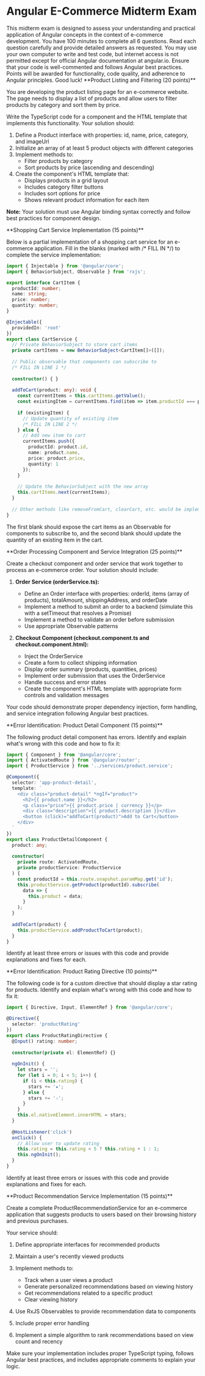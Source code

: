 # Angular E-Commerce Midterm Exam

<exam>
<instructions>
This midterm exam is designed to assess your understanding and practical application of Angular concepts in the context of e-commerce development. You have 100 minutes to complete all 6 questions. Read each question carefully and provide detailed answers as requested. You may use your own computer to write and test code, but internet access is not permitted except for official Angular documentation at angular.io. Ensure that your code is well-commented and follows Angular best practices. Points will be awarded for functionality, code quality, and adherence to Angular principles. Good luck!
</instructions>

<question1>
**Product Listing and Filtering (20 points)**

You are developing the product listing page for an e-commerce website. The page needs to display a list of products and allow users to filter products by category and sort them by price.

Write the TypeScript code for a component and the HTML template that implements this functionality. Your solution should:

1. Define a Product interface with properties: id, name, price, category, and imageUrl
2. Initialize an array of at least 5 product objects with different categories
3. Implement methods to:
   - Filter products by category
   - Sort products by price (ascending and descending)
4. Create the component's HTML template that:
   - Displays products in a grid layout
   - Includes category filter buttons
   - Includes sort options for price
   - Shows relevant product information for each item

**Note:** Your solution must use Angular binding syntax correctly and follow best practices for component design.
</question1>

<question2>
**Shopping Cart Service Implementation (15 points)**

Below is a partial implementation of a shopping cart service for an e-commerce application. Fill in the blanks (marked with /* FILL IN */) to complete the service implementation:

```typescript
import { Injectable } from '@angular/core';
import { BehaviorSubject, Observable } from 'rxjs';

export interface CartItem {
  productId: number;
  name: string;
  price: number;
  quantity: number;
}

@Injectable({
  providedIn: 'root'
})
export class CartService {
  // Private BehaviorSubject to store cart items
  private cartItems = new BehaviorSubject<CartItem[]>([]);
  
  // Public observable that components can subscribe to
  /* FILL IN LINE 1 */
  
  constructor() { }
  
  addToCart(product: any): void {
    const currentItems = this.cartItems.getValue();
    const existingItem = currentItems.find(item => item.productId === product.id);
    
    if (existingItem) {
      // Update quantity of existing item
      /* FILL IN LINE 2 */
    } else {
      // Add new item to cart
      currentItems.push({
        productId: product.id,
        name: product.name,
        price: product.price,
        quantity: 1
      });
    }
    
    // Update the BehaviorSubject with the new array
    this.cartItems.next(currentItems);
  }
  
  // Other methods like removeFromCart, clearCart, etc. would be implemented here
}
```

The first blank should expose the cart items as an Observable for components to subscribe to, and the second blank should update the quantity of an existing item in the cart.
</question2>

<question3>
**Order Processing Component and Service Integration (25 points)**

Create a checkout component and order service that work together to process an e-commerce order. Your solution should include:

1. **Order Service (orderService.ts):**
   - Define an Order interface with properties: orderId, items (array of products), totalAmount, shippingAddress, and orderDate
   - Implement a method to submit an order to a backend (simulate this with a setTimeout that resolves a Promise)
   - Implement a method to validate an order before submission
   - Use appropriate Observable patterns

2. **Checkout Component (checkout.component.ts and checkout.component.html):**
   - Inject the OrderService
   - Create a form to collect shipping information
   - Display order summary (products, quantities, prices)
   - Implement order submission that uses the OrderService
   - Handle success and error states
   - Create the component's HTML template with appropriate form controls and validation messages

Your code should demonstrate proper dependency injection, form handling, and service integration following Angular best practices.
</question3>

<question4>
**Error Identification: Product Detail Component (15 points)**

The following product detail component has errors. Identify and explain what's wrong with this code and how to fix it:

```typescript
import { Component } from '@angular/core';
import { ActivatedRoute } from '@angular/router';
import { ProductService } from '../services/product.service';

@Component({
  selector: 'app-product-detail',
  template: `
    <div class="product-detail" *ngIf="product">
      <h2>{{ product.name }}</h2>
      <p class="price">{{ product.price | currency }}</p>
      <div class="description">{{ product.description }}</div>
      <button (click)="addToCart(product)">Add to Cart</button>
    </div>
  `
})
export class ProductDetailComponent {
  product: any;
  
  constructor(
    private route: ActivatedRoute,
    private productService: ProductService
  ) {
    const productId = this.route.snapshot.paramMap.get('id');
    this.productService.getProduct(productId).subscribe(
      data => {
        this.product = data;
      }
    );
  }
  
  addToCart(product) {
    this.productService.addProductToCart(product);
  }
}
```

Identify at least three errors or issues with this code and provide explanations and fixes for each.
</question4>

<question5>
**Error Identification: Product Rating Directive (10 points)**

The following code is for a custom directive that should display a star rating for products. Identify and explain what's wrong with this code and how to fix it:

```typescript
import { Directive, Input, ElementRef } from '@angular/core';

@Directive({
  selector: 'productRating'
})
export class ProductRatingDirective {
  @Input() rating: number;
  
  constructor(private el: ElementRef) {}
  
  ngOnInit() {
    let stars = '';
    for (let i = 0; i < 5; i++) {
      if (i < this.rating) {
        stars += '★';
      } else {
        stars += '☆';
      }
    }
    this.el.nativeElement.innerHTML = stars;
  }
  
  @HostListener('click')
  onClick() {
    // Allow user to update rating
    this.rating = this.rating < 5 ? this.rating + 1 : 1;
    this.ngOnInit();
  }
}
```

Identify at least three errors or issues with this code and provide explanations and fixes for each.
</question5>

<question6>
**Product Recommendation Service Implementation (15 points)**

Create a complete ProductRecommendationService for an e-commerce application that suggests products to users based on their browsing history and previous purchases.

Your service should:

1. Define appropriate interfaces for recommended products
2. Maintain a user's recently viewed products
3. Implement methods to:
   - Track when a user views a product
   - Generate personalized recommendations based on viewing history
   - Get recommendations related to a specific product
   - Clear viewing history

4. Use RxJS Observables to provide recommendation data to components
5. Include proper error handling
6. Implement a simple algorithm to rank recommendations based on view count and recency

Make sure your implementation includes proper TypeScript typing, follows Angular best practices, and includes appropriate comments to explain your logic.
</question6>
</exam>
